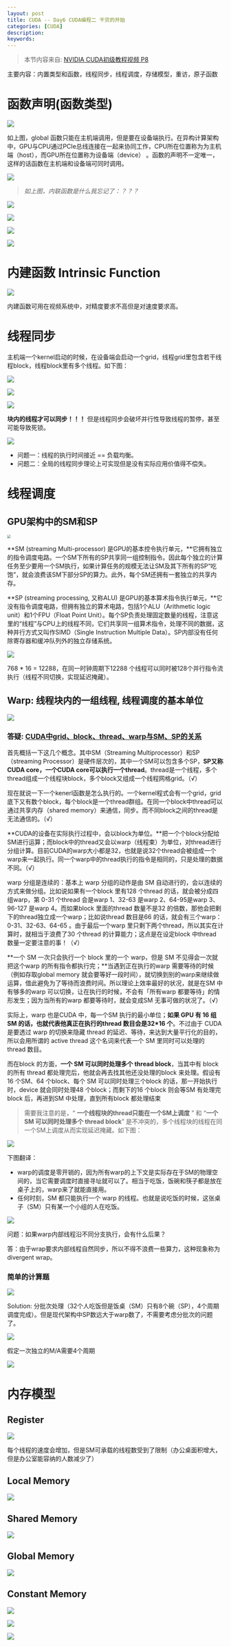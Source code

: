 ```yaml
---
layout: post
title: CUDA -- Day6 CUDA编程二 干货的开始
categories: [CUDA]
description: 
keywords: 
---
```


> 本节内容来自: [NVIDIA CUDA初级教程视频 P8](https://www.bilibili.com/video/BV1kx411m7Fk?p=8)

主要内容：内置类型和函数，线程同步，线程调度，存储模型，重访，原子函数

# 函数声明(函数类型)

![](/images/CUDA/41.png)

如上图，global 函数只能在主机端调用，但是要在设备端执行。在异构计算架构中，GPU与CPU通过PCIe总线连接在一起来协同工作，CPU所在位置称为为主机端（host），而GPU所在位置称为设备端（device） 。函数的声明不一定唯一，这样的话函数在主机端和设备端可同时调用。

![](/images/CUDA/42.png)

> *如上图，内联函数是什么我忘记了：？？？*

![](/images/CUDA/43.png)

![](/images/CUDA/44.png)

![](/images/CUDA/45.png)

![](/images/CUDA/46.png)

# 内建函数 Intrinsic Function

![](/images/CUDA/47.png)

内建函数可用在视频系统中，对精度要求不高但是对速度要求高。

# 线程同步

主机端一个kernel启动的时候，在设备端会启动一个grid，线程grid里包含若干线程block，线程block里有多个线程。如下图：

![](/images/CUDA/65.png)

![](/images/CUDA/48.png)

![](/images/CUDA/49.png)

**块内的线程才可以同步！！！** 但是线程同步会破坏并行性导致线程的暂停，甚至可能导致死锁。

![](/images/CUDA/50.png)

- 问题一：线程的执行时间接近 == 负载均衡。
- 问题二：全局的线程同步理论上可实现但是没有实际应用价值得不偿失。

# 线程调度

## GPU架构中的SM和SP

<img src="https://pic4.zhimg.com/80/v2-5f3649e698978301db34a61026823e86_720w.jpg" style="zoom:50%;" />

**SM (streaming Multi-processor) 是GPU的基本控令执行单元，**它拥有独立的指令调度电路。一个SM下所有的SP共享同一组控制指令。因此每个独立的计算任务至少要用一个SM执行，如果计算任务的规模无法让SM及其下所有的SP“吃饱”，就会浪费该SM下部分SP的算力。此外，每个SM还拥有一套独立的共享内存。

**SP (streaming processing, 又称ALU) 是GPU的基本算术指令执行单元，**它没有指令调度电路，但拥有独立的算术电路，包括1个ALU（Arithmetic logic unit）和1个FPU（Float Point Unit）。每个SP负责处理固定数量的线程，注意这里的“线程”与CPU上的线程不同，它们共享同一组算术指令，处理不同的数据，这种并行方式又叫作SIMD（Single Instruction Multiple Data）。SP内部没有任何除寄存器和缓冲队列外的独立存储系统。

![](/images/CUDA/51.png)

768 * 16 = 12288，在同一时钟周期下12288 个线程可以同时被128个并行指令流执行（线程不同切换，实现延迟掩藏）。

## Warp: 线程块内的一组线程, 线程调度的基本单位

![](/images/CUDA/52.png)

### 答疑: [CUDA中grid、block、thread、warp与SM、SP的关系](https://blog.csdn.net/efforever/article/details/70879699)

首先概括一下这几个概念。其中SM（Streaming Multiprocessor）和SP（streaming Processor）是硬件层次的，其中一个SM可以包含多个SP，**SP又称CUDA core，一个CUDA core可以执行一个thread**。thread是一个线程，多个thread组成一个线程块block，多个block又组成一个线程网格grid。（√）

现在就说一下一个kenerl函数是怎么执行的。一个kernel程式会有一个grid，grid底下又有数个block，每个block是一个thread群组。在同一个block中thread可以通过共享内存（shared memory）来通信，同步。而不同block之间的thread是无法通信的。（√）

**CUDA的设备在实际执行过程中，会以block为单位。**把一个个block分配给SM进行运算；而block中的thread又会以warp（线程束）为单位，对thread进行分组计算。目前CUDA的warp大小都是32，也就是说32个thread会被组成一个warp来一起执行。同一个warp中的thread执行的指令是相同的，只是处理的数据不同。（√）

warp 分组是连续的：基本上 warp 分组的动作是由 SM 自动进行的，会以连续的方式来做分组。比如说如果有一个block 里有128 个thread 的话，就会被分成四组warp，第 0-31 个thread 会是warp 1、32-63 是warp 2、64-95是warp 3、96-127 是warp 4。而如果block 里面的thread 数量不是32 的倍数，那他会把剩下的thread独立成一个warp；比如说thread 数目是66 的话，就会有三个warp：0-31、32-63、64-65 。由于最后一个warp 里只剩下两个thread，所以其实在计算时，就相当于浪费了30 个thread 的计算能力；这点是在设定block 中thread 数量一定要注意的事！（√）

**一个 SM 一次只会执行一个 block 里的一个 warp，但是 SM 不见得会一次就把这个warp 的所有指令都执行完；**当遇到正在执行的warp 需要等待的时候（例如存取global memory 就会要等好一段时间），就切换到别的warp来继续做运算，借此避免为了等待而浪费时间。所以理论上效率最好的状况，就是在SM 中有够多的warp 可以切换，让在执行的时候，不会有「所有warp 都要等待」的情形发生；因为当所有的warp 都要等待时，就会变成SM 无事可做的状况了。（√）

实际上，warp 也是CUDA 中，每一个SM 执行的最小单位；**如果 GPU 有 16 组 SM 的话，也就代表他真正在执行的thread 数目会是32*16 个**。不过由于 CUDA 是要透过 warp 的切换来隐藏 thread 的延迟、等待，来达到大量平行化的目的，所以会用所谓的 active thread 这个名词来代表一个 SM 里同时可以处理的 thread 数目。

而在block 的方面，**一个 SM 可以同时处理多个 thread block**，当其中有 block 的所有 thread 都处理完后，他就会再去找其他还没处理的block 来处理。假设有 16 个SM、64 个block、每个 SM 可以同时处理三个block 的话，那一开始执行时，device 就会同时处理48 个block；而剩下的16 个block 则会等SM 有处理完block 后，再进到SM 中处理，直到所有block 都处理结束

> 需要我注意的是，“ **一个线程块的thread只能在一个SM上调度** ” 和 “**一个 SM 可以同时处理多个 thread block**” 是不冲突的，多个线程块的线程在同一个SM上调度从而实现延迟掩藏。如下图：

![](/images/CUDA/53.png)

下图翻译：

- warp的调度是零开销的，因为所有warp的上下文是实际存在于SM的物理空间的，当它需要调度时直接寻址就可以了。相当于吃饭，饭碗和筷子都是放在桌子上的，warp来了就能直接用。
- 任何时刻，SM 都只能执行一个 warp 的线程。也就是说吃饭的时候，这张桌子（SM）只有某一个小组的人在吃饭。

![](/images/CUDA/54.png)

问题：如果warp内部线程沿不同分支执行，会有什么后果？

答：由于wrap要求内部线程自然同步，所以不得不浪费一些算力，这种现象称为 divergent wrap。 

### 简单的计算题

![](/images/CUDA/55.png)

Solution: 分批次处理（32个人吃饭但是饭桌（SM）只有8个碗（SP），4个周期调度完成）。但是现代架构中SP数远大于warp数了，不需要考虑分批次的问题了。

![](/images/CUDA/56.png)

假定一次独立的M/A需要4个周期

![](/images/CUDA/57.png)

# 内存模型

## Register

![](/images/CUDA/58.png)

每个线程的速度会增加，但是SM可承载的线程数受到了限制（办公桌面积增大，但是办公室能容纳的人数减少了）

## Local Memory

![](/images/CUDA/59.png)

## Shared Memory

![](/images/CUDA/60.png)

## Global Memory

![](/images/CUDA/61.png)

## Constant Memory

![](/images/CUDA/62.png)

![](/images/CUDA/63.png)

![](/images/CUDA/64.png)